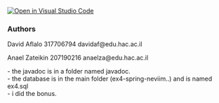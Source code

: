 [![Open in Visual Studio Code](https://classroom.github.com/assets/open-in-vscode-c66648af7eb3fe8bc4f294546bfd86ef473780cde1dea487d3c4ff354943c9ae.svg)](https://classroom.github.com/online_ide?assignment_repo_id=7949473&assignment_repo_type=AssignmentRepo)

<h3>Authors</h3>

<p>David Aflalo
317706794
davidaf@edu.hac.ac.il</p>

<p>Anael Zateikin
207190216
anaelza@edu.hac.ac.il</p>

<p>- the javadoc is in a folder named javadoc.</br>
- the database is in the main folder (ex4-spring-neviim..) and is named ex4.sql </br>
- i did the bonus.
</p>